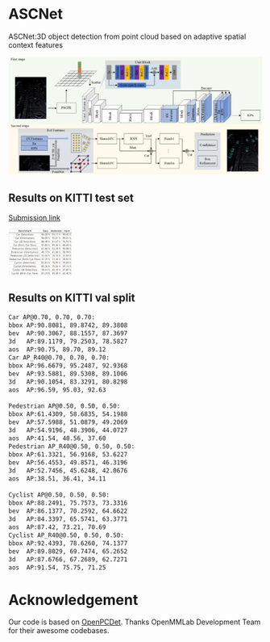 # ASCNet
ASCNet:3D object detection from point cloud  based on adaptive spatial context features

![](https://github.com/penghao1990/ASCNet/blob/main/doc/ASCNet.png)

## Results on KITTI test set

[Submission link](http://www.cvlibs.net/datasets/kitti/eval_object_detail.php?&result=2ebb102bbe17b89131b8997bfc5e259910428e70)

<img src="https://github.com/penghao1990/ASCNet/blob/main/doc/KITTI_test.png" height="25%" width="25%"/>

<!-- ![](https://github.com/penghao1990/ASCNet/blob/main/doc/KITTI_test.png {height="50%" width="50%"}) -->

## Results on KITTI val split
```
Car AP@0.70, 0.70, 0.70:
bbox AP:90.8081, 89.8742, 89.3808
bev  AP:90.3067, 88.1557, 87.3697
3d   AP:89.1179, 79.2503, 78.5827
aos  AP:90.75, 89.70, 89.12
Car AP_R40@0.70, 0.70, 0.70:
bbox AP:96.6679, 95.2487, 92.9368
bev  AP:93.5881, 89.5308, 89.1006
3d   AP:90.1054, 83.3291, 80.8298
aos  AP:96.59, 95.03, 92.63

Pedestrian AP@0.50, 0.50, 0.50:
bbox AP:61.4309, 58.6835, 54.1988
bev  AP:57.5988, 51.0879, 49.2069
3d   AP:54.9196, 48.3906, 44.0727
aos  AP:41.54, 40.56, 37.60
Pedestrian AP_R40@0.50, 0.50, 0.50:
bbox AP:61.3321, 56.9168, 53.6227
bev  AP:56.4553, 49.8571, 46.3196
3d   AP:52.7456, 45.6248, 42.0676
aos  AP:38.51, 36.41, 34.11

Cyclist AP@0.50, 0.50, 0.50:
bbox AP:88.2491, 75.7573, 73.3316
bev  AP:86.1377, 70.2592, 64.6622
3d   AP:84.3397, 65.5741, 63.3771
aos  AP:87.42, 73.21, 70.69
Cyclist AP_R40@0.50, 0.50, 0.50:
bbox AP:92.4393, 78.6260, 74.1377
bev  AP:89.8029, 69.7474, 65.2652
3d   AP:87.6766, 67.2689, 62.7271
aos  AP:91.54, 75.75, 71.25

```

# Acknowledgement
Our code is based on [OpenPCDet](https://github.com/open-mmlab/OpenPCDet). Thanks OpenMMLab Development Team for their awesome codebases.
